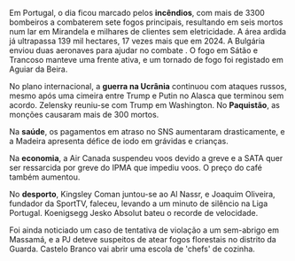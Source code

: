 Em Portugal, o dia ficou marcado pelos **incêndios**, com mais de 3300 bombeiros a combaterem sete fogos principais, resultando em seis mortos num lar em Mirandela e milhares de clientes sem eletricidade. A área ardida já ultrapassa 139 mil hectares, 17 vezes mais que em 2024.  A Bulgária enviou duas aeronaves para ajudar no combate . O fogo em Sátão e Trancoso manteve uma frente ativa, e um tornado de fogo foi registado em Aguiar da Beira.

No plano internacional, a **guerra na Ucrânia** continuou com ataques russos, mesmo após uma cimeira entre Trump e Putin no Alasca que terminou sem acordo. Zelensky reuniu-se com Trump em Washington. No **Paquistão**, as monções causaram mais de 300 mortos.

Na **saúde**, os pagamentos em atraso no SNS aumentaram drasticamente, e a Madeira apresenta défice de iodo em grávidas e crianças.

Na **economia**, a Air Canada suspendeu voos devido a greve e a SATA quer ser ressarcida por greve do IPMA que impediu voos. O preço do café também aumentou.

No **desporto**, Kingsley Coman juntou-se ao Al Nassr, e Joaquim Oliveira, fundador da SportTV, faleceu, levando a um minuto de silêncio na Liga Portugal. Koenigsegg Jesko Absolut bateu o recorde de velocidade.

Foi ainda noticiado um caso de tentativa de violação a um sem-abrigo em Massamá, e a PJ deteve suspeitos de atear fogos florestais no distrito da Guarda. Castelo Branco vai abrir uma escola de 'chefs' de cozinha.
